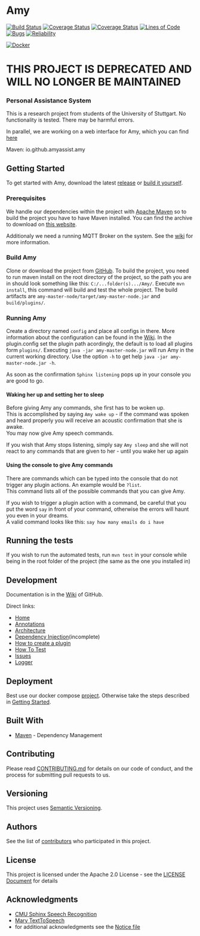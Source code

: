 # Amy
[![Build Status](https://travis-ci.com/AmyAssist/Amy.svg?branch=dev)](https://travis-ci.com/AmyAssist/Amy)
[![Coverage Status](https://codecov.io/gh/AmyAssist/Amy/branch/dev/graph/badge.svg)](https://codecov.io/gh/AmyAssist/Amy)
[![Coverage Status](https://sonarcloud.io/api/project_badges/measure?project=io.github.amyassist%3Aamy&metric=coverage)](https://sonarcloud.io/component_measures?id=io.github.amyassist%3Aamy&metric=Coverage)
[![Lines of Code](https://sonarcloud.io/api/project_badges/measure?project=io.github.amyassist%3Aamy&metric=ncloc)](https://sonarcloud.io/dashboard?id=io.github.amyassist%3Aamy)
[![Bugs](https://sonarcloud.io/api/project_badges/measure?project=io.github.amyassist%3Aamy&metric=bugs)](https://sonarcloud.io/component_measures?id=io.github.amyassist%3Aamy&metric=Reliability)
[![Reliability](https://sonarcloud.io/api/project_badges/measure?project=io.github.amyassist%3Aamy&metric=reliability_rating)](https://sonarcloud.io/component_measures?id=io.github.amyassist%3Aamy&metric=Reliability)

[![Docker](http://dockeri.co/image/amyassist/amy)](https://hub.docker.com/r/amyassist/amy/)

# THIS PROJECT IS DEPRECATED AND WILL NO LONGER BE MAINTAINED

### Personal Assistance System

This is a research project from students of the University of Stuttgart. No functionality is tested. There may be harmful errors.  

In parallel, we are working on a web interface for Amy, which you can find [here](https://github.com/AmyAssist/Amy-Web)


Maven: io.github.amyassist.amy



## Getting Started
To get started with Amy, download the latest [release](https://github.com/AmyAssist/Amy/releases) or [build it yourself](#build-amy).

### Prerequisites

We handle our dependencies within the project with [Apache Maven](https://maven.apache.org/) so to build the project you have to have Maven installed. You can find the archive to download on [this website](https://maven.apache.org/download.cgi).

Additionaly we need a running MQTT Broker on the system. See the [wiki](https://github.com/AmyAssist/Amy/wiki/MessageHub) for more information.

### Build Amy
Clone or download the project from [GitHub](https://github.com/AmyAssist/Amy).
To build the project, you need to run maven install on the root directory of the project, so the path you are in should look something like this: `C:/...folder(s).../Amy/`.
Execute `mvn install`, this command will build and test the whole project.
The build artifacts are `amy-master-node/target/amy-master-node.jar` and `build/plugins/`.

### Running Amy
Create a directory named `config` and place all configs in there.
More information about the configuration can be found in the [Wiki](https://github.com/AmyAssist/Amy/wiki).
In the plugin.config set the plugin path acordingly, the default is to load all plugins form `plugins/`.
Executing `java -jar amy-master-node.jar` will run Amy in the current working directory.
Use the option `-h` to get help `java -jar amy-master-node.jar -h`.

As soon as the confirmation `Sphinx listening` pops up in your console you are good to go.  

#### Waking her up and setting her to sleep
Before giving Amy any commands, she first has to be woken up.  
This is accomplished by saying `Amy wake up` - if the command was spoken and heard properly you will receive an acoustic confirmation that she is awake.  
You may now give Amy speech commands.


If you wish that Amy stops listening, simply say `Amy sleep` and she will not react to any commands that are given to her - until you wake her up again


#### Using the console to give Amy commands
There are commands which can be typed into the console that do not trigger any plugin actions. An example would be `?list`.  
This command lists all of the possible commands that you can give Amy.  

If you wish to trigger a plugin action with a command, be careful that you put the word `say` in front of your command, otherwise the errors will haunt you even in your dreams.  
A valid command looks like this: `say how many emails do i have`


## Running the tests

If you wish to run the automated tests, run `mvn test` in your console while being in the root folder of the project (the same as the one you installed in) 

## Development

Documentation is in the [Wiki](https://github.com/AmyAssist/Amy/wiki) of GitHub.

Direct links:
- [Home](https://github.com/AmyAssist/Amy/wiki)
- [Annotations](https://github.com/AmyAssist/Amy/wiki/Annotations)
- [Architecture](https://github.com/AmyAssist/Amy/wiki/Architecture)
- [Dependency Injection](https://github.com/AmyAssist/Amy/wiki/Dependency-Injection-(DI))(incomplete)
- [How to create a plugin](https://github.com/AmyAssist/Amy/wiki/How-to-create-a-plugin)
- [How To Test](https://github.com/AmyAssist/Amy/wiki/How-to-Test)
- [Issues](https://github.com/AmyAssist/Amy/wiki/Issues)
- [Logger](https://github.com/AmyAssist/Amy/wiki/Logger)


## Deployment

Best use our docker compose [project](https://github.com/amyassist/amy-all).
Otherwise take the steps described in [Getting Started](#getting-started).

## Built With

* [Maven](https://maven.apache.org/) - Dependency Management

## Contributing

Please read [CONTRIBUTING.md](CONTRIBUTING.md) for details on our code of conduct, and the process for submitting pull requests to us.

## Versioning

This project uses [Semantic Versioning](https://semver.org/).

## Authors

See the list of [contributors](https://github.com/AmyAssist/Amy/graphs/contributors) who participated in this project.

## License

This project is licensed under the Apache 2.0 License - see the [LICENSE Document](LICENSE) for details

## Acknowledgments

* [CMU Sphinx Speech Recognition](https://cmusphinx.github.io/)
* [Mary TextToSpeech](http://mary.dfki.de/)
* for additional acknowledgments see the [Notice file](notice.md)
